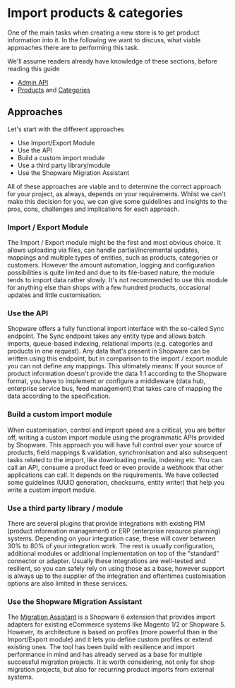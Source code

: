 # Import products & categories

One of the main tasks when creating a new store is to get product information into it. In the following we want to discuss, what viable approaches there are to performing this task.

We'll assume readers already have knowledge of these sections, before reading this guide

* [Admin API](../../../concepts/api/admin-api/)
* [Products](../../../concepts/commerce/catalog/products.md) and [Categories](../../../concepts/commerce/catalog/categories.md)

## Approaches

Let's start with the different approaches

* Use Import/Export Module
* Use the API
* Build a custom import module
* Use a third party library/module
* Use the Shopware Migration Assistant

All of these approaches are viable and to determine the correct approach for your project, as always, depends on your requirements. Whilst we can't make this decision for you, we can give some guidelines and insights to the pros, cons, challenges and implications for each approach.

### Import / Export Module

The Import / Export module might be the first and most obvious choice. It allows uploading via files, can handle partial/incremental updates, mappings and multiple types of entities, such as products, categories or customers. However the amount automation, logging and configuration possibilities is quite limited and due to its file-based nature, the module tends to import data rather slowly. It's not recommended to use this module for anything else than shops with a few hundred products, occasional updates and little customisation.

### Use the API

Shopware offers a fully functional import interface with the so-called Sync endpoint. The Sync endpoint takes any entity type and allows batch imports, queue-based indexing, relational imports \(e.g. categories and products in one request\). Any data that's present in Shopware can be written using this endpoint, but in comparison to the import / export module you can not define any mappings. This ultimately means: If your source of product information doesn't provide the data 1:1 according to the Shopware format, you have to implement or configure a middleware \(data hub, enterprise service bus, feed management\) that takes care of mapping the data according to the specification.

### Build a custom import module

When customisation, control and import speed are a critical, you are better off, writing a custom import module using the programmatic APIs provided by Shopware. This approach you will have full control over your source of products, field mappings & validation, synchronisation and also subsequent tasks related to the import, like downloading media, indexing etc. You can call an API, consume a product feed or even provide a webhook that other applications can call. It depends on the requirements. We have collected some guidelines \(UUID generation, checksums, entity writer\) that help you write a custom import module.

### Use a third party library / module

There are several plugins that provide integrations with existing PIM \(product information management\) or ERP \(enterprise resource planning\) systems. Depending on your integration case, these will cover between 30% to 80% of your integration work. The rest is usually configuration, additional modules or additional implementation on top of the "standard" connector or adapter. Usually these integrations are well-tested and resilient, so you can safely rely on using those as a base, however support is always up to the supplier of the integration and oftentimes customisation options are also limited in these services.

### Use the Shopware Migration Assistant

The [Migration Assistant](../../../products/plugins/migration-assistant/) is a Shopware 6 extension that provides import adapters for existing eCommerce systems like Magento 1/2 or Shopware 5. However, its architecture is based on profiles \(more powerful than in the Import/Export module\) and it lets you define custom profiles or extend existing ones. The tool has been build with resilience and import performance in mind and has already served as a base for multiple successful migration projects. It is worth considering, not only for shop migration projects, but also for recurring product imports from external systems.

